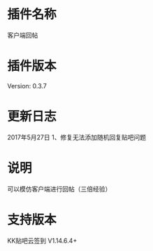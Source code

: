 # 插件名称
客户端回帖
# 插件版本
Version: 0.3.7
# 更新日志
2017年5月27日
1、修复无法添加随机回复贴吧问题
# 说明
可以模仿客户端进行回帖（三倍经验）
# 支持版本
KK贴吧云签到 V1.14.6.4+

